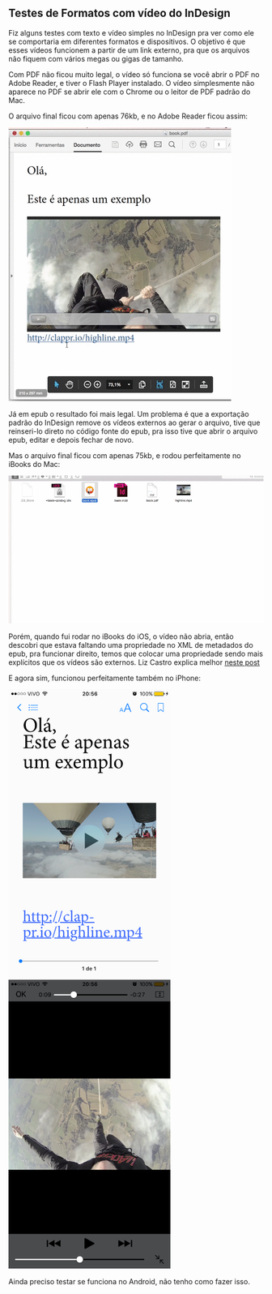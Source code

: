## Testes de Formatos com vídeo do InDesign

Fiz alguns testes com texto e vídeo simples no InDesign pra ver como ele se comportaria em diferentes formatos e dispositivos. O objetivo é que esses vídeos funcionem a partir de um link externo, pra que os arquivos não fiquem com vários megas ou gigas de tamanho.

Com PDF não ficou muito legal, o vídeo só funciona se você abrir o PDF no Adobe Reader, e tiver o Flash Player instalado. O vídeo simplesmente não aparece no PDF se abrir ele com o Chrome ou o leitor de PDF padrão do Mac.

O arquivo final ficou com apenas 76kb, e no Adobe Reader ficou assim:

![Vídeo no PDF](/screenshots/mac-adobe-reader.gif)

Já em epub o resultado foi mais legal. Um problema é que a exportação padrão do InDesign remove os vídeos externos ao gerar o arquivo, tive que reinseri-lo direto no código fonte do epub, pra isso tive que abrir o arquivo epub, editar e depois fechar de novo.

Mas o arquivo final ficou com apenas 75kb, e rodou perfeitamente no iBooks do Mac:

![Vídeo em epub no Mac](/screenshots/mac-ibooks.gif)

Porém, quando fui rodar no iBooks do iOS, o vídeo não abria, então descobri que estava faltando uma propriedade no XML de metadados do epub, pra funcionar direito, temos que colocar uma propriedade sendo mais explícitos que os vídeos são externos. Liz Castro explica melhor [neste post](http://www.pigsgourdsandwikis.com/2013/05/linking-to-external-video-and-audio-in.html)

E agora sim, funcionou perfeitamente também no iPhone:

<img alt="Vídeo em epub no iPhone" src="/screenshots/iphone-ibooks1.png" width="320" />
<img alt="Vídeo em epub no iPhone" src="/screenshots/iphone-ibooks2.png" width="320" />

Ainda preciso testar se funciona no Android, não tenho como fazer isso.
